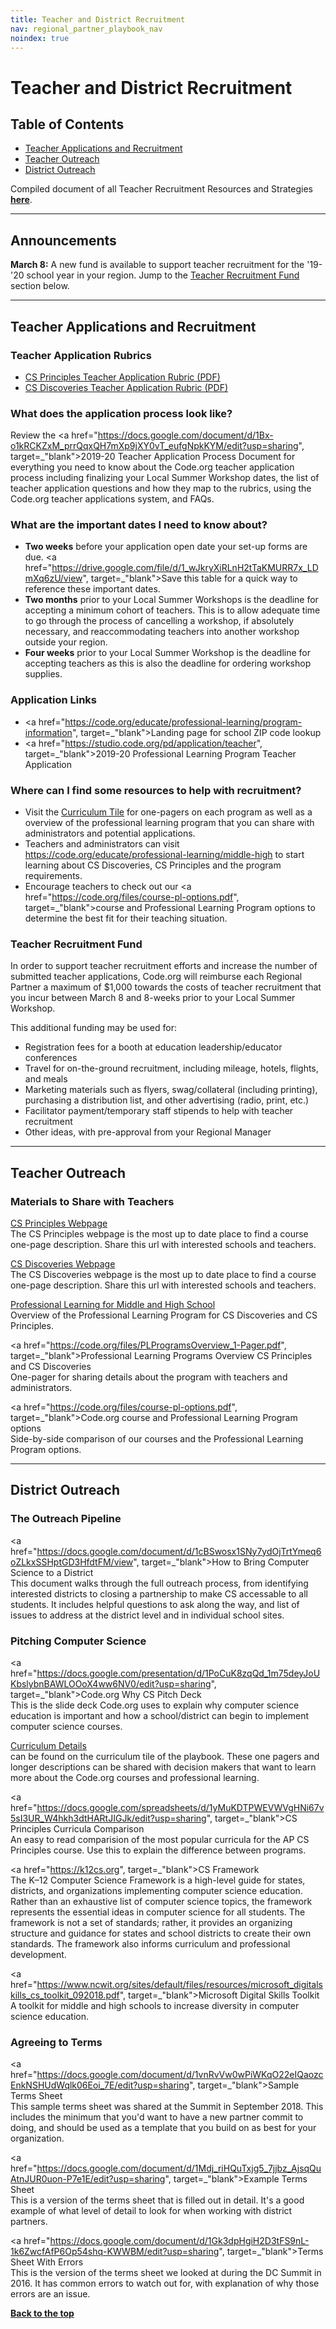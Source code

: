 ```yaml
---
title: Teacher and District Recruitment
nav: regional_partner_playbook_nav
noindex: true
---
```

<a id="top"></a>

# Teacher and District Recruitment

## Table of Contents
- [Teacher Applications and Recruitment](#teachapp)
- [Teacher Outreach](#teachout)
- [District Outreach](#district)

Compiled document of all Teacher Recruitment Resources and Strategies **[here](https://docs.google.com/document/d/1pNyPvt54ACH7sfA0f13_-CZGQ4m-VhcH4NorEIhdx24/edit?ts=5a6baf6c#heading=h.a8j457kayvro)**.

________________

## Announcements

**March 8:** A new fund is available to support teacher recruitment for the '19-'20 school year in your region. Jump to the [Teacher Recruitment Fund](#recruitment) section below.

________________
<a id="teachapp"></a>
## Teacher Applications and Recruitment

### Teacher Application Rubrics

- <a href="https://drive.google.com/open?id=1_X_Tw3tVMSL2re_DcrSUC9Z5CH9js3Gd" target=_blank>CS Principles Teacher Application Rubric (PDF)</a>
- <a href="https://drive.google.com/open?id=12Ntxq7TV1XYsD2eaZJVt5DqSctqR2hUj" target=_blank>CS Discoveries Teacher Application Rubric (PDF)</a>

### What does the application process look like?
Review the <a href="https://docs.google.com/document/d/1Bx-o1kRCKZxM_prrQqxQH7mXp9jXY0vT_eufgNpkKYM/edit?usp=sharing", target=_"blank">2019-20 Teacher Application Process Document</a> for everything you need to know about the Code.org teacher application process including finalizing your Local Summer Workshop dates, the list of teacher application questions and how they map to the rubrics, using the Code.org teacher applications system, and FAQs.

### What are the important dates I need to know about?
- **Two weeks** before your application open date your set-up forms are due. <a href="https://drive.google.com/file/d/1_wJkryXiRLnH2tTaKMURR7x_LDmXq6zU/view", target=_"blank">Save this table</a> for a quick way to reference these important dates.
- **Two months** prior to your Local Summer Workshops is the deadline for accepting a minimum cohort of teachers. This is to allow adequate time to go through the process of cancelling a workshop, if absolutely necessary, and reaccommodating teachers into another workshop outside your region.
- **Four weeks** prior to your Local Summer Workshop is the deadline for accepting teachers as this is also the deadline for ordering workshop supplies.

### Application Links
- <a href="https://code.org/educate/professional-learning/program-information", target=_"blank">Landing page</a> for school ZIP code lookup
- <a href="https://studio.code.org/pd/application/teacher", target=_"blank">2019-20 Professional Learning Program Teacher Application</a>

### Where can I find some resources to help with recruitment?
- Visit the [Curriculum Tile](https://code.org/educate/regional-partner/playbook/curriculum) for one-pagers on each program as well as a overview of the professional learning program that you can share with administrators and potential applications.
- Teachers and administrators can visit https://code.org/educate/professional-learning/middle-high to start learning about CS Discoveries, CS Principles and the program requirements.
- Encourage teachers to check out our <a href="https://code.org/files/course-pl-options.pdf", target=_"blank">course and Professional Learning Program options</a> to determine the best fit for their teaching situation.

<a id="recruitment"></a>

### Teacher Recruitment Fund
In order to support teacher recruitment efforts and increase the number of submitted teacher applications, Code.org will reimburse each Regional Partner a maximum of $1,000 towards the costs of teacher recruitment that you incur between March 8 and 8-weeks prior to your Local Summer Workshop.

This additional funding may be used for:

- Registration fees for a booth at education leadership/educator conferences
- Travel for on-the-ground recruitment, including mileage, hotels, flights, and meals
- Marketing materials such as flyers, swag/collateral (including printing), purchasing a distribution list, and other advertising (radio, print, etc.)
- Facilitator payment/temporary staff stipends to help with teacher recruitment
- Other ideas, with pre-approval from your Regional Manager

________________
<a id="teachout"></a>
## Teacher Outreach

### Materials to Share with Teachers
[CS Principles Webpage](https://code.org/educate/csp)<br/>
The CS Principles webpage is the most up to date place to find a course one-page description.  Share this url with interested schools and teachers.

[CS Discoveries Webpage](https://code.org/educate/csd)<br/>
The CS Discoveries webpage is the most up to date place to find a course one-page description.  Share this url with interested schools and teachers.

[Professional Learning for Middle and High School](https://code.org/educate/professional-learning/middle-high)<br/>
Overview of the Professional Learning Program for CS Discoveries and CS Principles.

<a href="https://code.org/files/PLProgramsOverview_1-Pager.pdf", target=_"blank">Professional​ ​Learning​ ​Programs​ ​Overview
CS​ ​Principles​ ​and​ ​CS​ ​Discoveries</a><br/>
One-pager for sharing details about the program with teachers and administrators.

<a href="https://code.org/files/course-pl-options.pdf", target=_"blank">Code.org​ ​course and Professional Learning Program options</a><br/>
Side-by-side comparison of our courses and the Professional Learning Program options.


________________
<a id="district"></a>

## District Outreach

### The Outreach Pipeline
<a href="https://docs.google.com/document/d/1cBSwosx1SNy7ydOjTrtYmeq6oZLkxSSHptGD3HfdtFM/view", target=_"blank">How to Bring Computer Science to a District</a><br/>
This document walks through the full outreach process, from identifying interested districts to closing a partnership to make CS accessable to all students.  It includes helpful questions to ask along the way, and list of issues to address at the district level and in individual school sites.

### Pitching Computer Science

<a href="https://docs.google.com/presentation/d/1PoCuK8zqQd_1m75deyJoUKbslybnBAWLOOoX4ww6NV0/edit?usp=sharing", target=_"blank">Code.org Why CS Pitch Deck</a><br/>
This is the slide deck Code.org uses to explain why computer science education is important and how a school/district can begin to implement computer science courses.

[Curriculum Details](https://code.org/educate/professional-learning-partner/playbook/curriculum)<br/>
 can be found on the curriculum tile of the playbook.  These one pagers and longer descriptions can be shared with decision makers that want to learn more about the Code.org courses and professional learning.

<a href="https://docs.google.com/spreadsheets/d/1yMuKDTPWEVWVgHNi67v5sI3UR_W4hkh3dtHARtJIGJk/edit?usp=sharing", target=_"blank">CS Principles Curricula Comparison</a><br/>
An easy to read comparision of the most popular curricula for the AP CS Principles course.  Use this to explain the difference between programs.

<a href="https://k12cs.org", target=_"blank">CS Framework</a><br/>
The K–12 Computer Science Framework is a high-level guide for states, districts, and organizations implementing computer science education. Rather than an exhaustive list of computer science topics, the framework represents the essential ideas in computer science for all students. The framework is not a set of standards; rather, it provides an organizing structure and guidance for states and school districts to create their own standards. The framework also informs curriculum and professional development.

<a href="https://www.ncwit.org/sites/default/files/resources/microsoft_digitalskills_cs_toolkit_092018.pdf", target=_"blank">Microsoft Digital Skills Toolkit</a><br/>
A toolkit for middle and high schools to increase
diversity in computer science education.


### Agreeing to Terms

<a href="https://docs.google.com/document/d/1vnRvVw0wPiWKqO22eIQaozcEnkNSHUdWqlk06Eoi_7E/edit?usp=sharing", target=_"blank">Sample Terms Sheet</a><br/>
This sample terms sheet was shared at the Summit in September 2018.  This includes the minimum that you'd want to have a new partner commit to doing, and should be used as a template that you build on as best for your organization.

<a href="https://docs.google.com/document/d/1Mdj_riHQuTxjg5_7jjbz_AjsqQuAtnJUR0uon-P7e1E/edit?usp=sharing", target=_"blank">Example Terms Sheet</a><br/>
This is a version of the terms sheet that is filled out in detail.  It's a good example of what level of detail to look for when working with district partners.

<a href="https://docs.google.com/document/d/1Gk3dpHgiH2D3tFS9nL-1k6ZwcfAfP6Op54shq-KWWBM/edit?usp=sharing", target=_"blank">Terms Sheet With Errors</a><br/>
This is the version of the terms sheet we looked at during the DC Summit in 2016.  It has common errors to watch out for, with explanation of why those errors are an issue.


[**Back to the top**](#top)
<br/>
